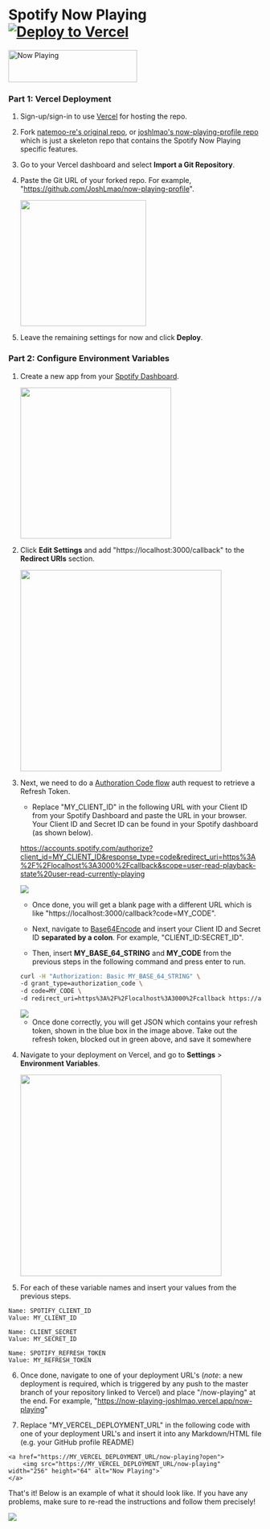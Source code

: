 # Spotify Now Playing [![Deploy to Vercel](https://vercel.com/button)](https://vercel.com/import/project?template=https://github.com/joshlmao/now-playing-profile)

<a href="https://now-playing-profile.rajitbanerjee.vercel.app/now-playing?open">
    <img src="https://now-playing-profile.rajitbanerjee.vercel.app/now-playing" width="256" height="64" alt="Now Playing">
</a>

### Part 1: Vercel Deployment

1. Sign-up/sign-in to use [Vercel](https://vercel.com/) for hosting the repo.
2. Fork [natemoo-re's original repo](https://github.com/natemoo-re/natemoo-re), or [joshlmao's now-playing-profile repo](https://github.com/JoshLmao/now-playing-profile) which is just a skeleton repo that contains the Spotify Now Playing specific features.
3. Go to your Vercel dashboard and select **Import a Git Repository**.
4. Paste the Git URL of your forked repo. For example, "https://github.com/JoshLmao/now-playing-profile".

   <img src="https://i.imgur.com/fkiH4QL.png" height="250">

5. Leave the remaining settings for now and click **Deploy**.

### Part 2: Configure Environment Variables

1. Create a new app from your [Spotify Dashboard](https://developer.spotify.com/dashboard/).

   <img src="https://i.imgur.com/msl76HF.png" height="300">

2. Click **Edit Settings** and add "https://localhost:3000/callback" to the **Redirect URIs** section.

   <img src="https://i.imgur.com/wm4IoDH.png" height="400">

3. Next, we need to do a [Authoration Code flow](https://developer.spotify.com/documentation/general/guides/authorization-guide/#authorization-code-flow) auth request to retrieve a Refresh Token.

   - Replace "MY_CLIENT_ID" in the following URL with your Client ID from your Spotify Dashboard and paste the URL in your browser. Your Client ID and Secret ID can be found in your Spotify dashboard (as shown below).

   https://accounts.spotify.com/authorize?client_id=MY_CLIENT_ID&response_type=code&redirect_uri=https%3A%2F%2Flocalhost%3A3000%2Fcallback&scope=user-read-playback-state%20user-read-currently-playing
   
   <img src="https://i.imgur.com/VzY5Uxv.png" >

   - Once done, you will get a blank page with a different URL which is like "https://localhost:3000/callback?code=MY_CODE".

   - Next, navigate to [Base64Encode](https://www.base64encode.org/) and insert your Client ID and Secret ID **separated by a colon**. For example, "CLIENT_ID:SECRET_ID".

   - Then, insert **MY_BASE_64_STRING** and **MY_CODE** from the previous steps in the following command and press enter to run.

   ```bash
   curl -H "Authorization: Basic MY_BASE_64_STRING" \
   -d grant_type=authorization_code \
   -d code=MY_CODE \
   -d redirect_uri=https%3A%2F%2Flocalhost%3A3000%2Fcallback https://accounts.spotify.com/api/token
   ```
   
   <img src="https://i.imgur.com/tnaCoqj.png">

   - Once done correctly, you will get JSON which contains your refresh token, shown in the blue box in the image above. Take out the refresh token, blocked out in green above, and save it somewhere

4. Navigate to your deployment on Vercel, and go to **Settings** > **Environment Variables**.

   <img src="https://i.imgur.com/kUEW5Tt.png" height=400 />

5. For each of these variable names and insert your values from the previous steps.

```
Name: SPOTIFY_CLIENT_ID
Value: MY_CLIENT_ID

Name: CLIENT_SECRET
Value: MY_SECRET_ID

Name: SPOTIFY_REFRESH_TOKEN
Value: MY_REFRESH_TOKEN
```

6. Once done, navigate to one of your deployment URL's (_note_: a new deployment is required, which is triggered by any push to the master branch of your repository linked to Vercel) and place "/now-playing" at the end. For example, "https://now-playing-joshlmao.vercel.app/now-playing"

7. Replace "MY_VERCEL_DEPLOYMENT_URL" in the following code with one of your deployment URL's and insert it into any Markdown/HTML file (e.g. your GitHub profile README)

```
<a href="https://MY_VERCEL_DEPLOYMENT_URL/now-playing?open">
    <img src="https://MY_VERCEL_DEPLOYMENT_URL/now-playing" width="256" height="64" alt="Now Playing">`
</a>
```

That's it! Below is an example of what it should look like. If you have any problems, make sure to re-read the instructions and follow them precisely!

<img src="https://i.imgur.com/uxeiC8k.png">
